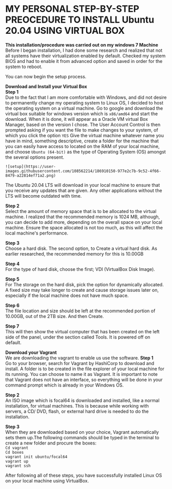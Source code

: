# MY PERSONAL STEP-BY-STEP PREOCEDURE TO INSTALL Ubuntu 20.04 USING VIRTUAL BOX #
**This installation/procedure was carried out on my windows 7 Machine**<br>
Before I began installation, I had done some research and realized that not all systems  have their virtualization enabled by default.
Checked my system BIOS and had to enable it from advanced option and saved in order for the system to reboot.

You can now begin the setup process.


**Download and Install your Virtual Box**<br>
**Step 1**<br>
Due to the fact that I am more comfortable with Windows, and did not desire to permanently change my operating system to Linux OS, I decided to host the operating system on a virtual machine.
Go to google and download the virtual box suitable for windows version which is ```x86/amd64``` and start the download.
When it is done, it will appear as a Oracle VM virtual Box Manager, based on the version I chose.
The User Account Control is then prompted asking if you want the file to make changes to your system, of which you click the option ```YES```
Give the virtual machine whatever name you have in mind, something descriptive, create a folder for the machine that you can easily have access to located on the RAM of your local machine, and choose ```Ubuntu (64-bit)``` as the type of Operating System (OS) amongst the several options present.

```
![setup](https://user-images.githubusercontent.com/108562214/186910150-977e2c7b-9c52-4f66-8479-a22814ef71a2.png)

```
The Ubuntu 20.04 LTS will download in your local machine to ensure that you receive any updates that are given. Any other applications without the LTS will become outdated with time.

**Step 2**<br>
Select the amount of memory space that is to be allocated to the virtual machine. I realized that the recommended memory is 1024 MB, although, you can decide to add more, depending on the overall space on your local machine. 
Ensure the space allocated is not too much, as this will affect the local machine's performance.

**Step 3**<br>
Choose a hard disk. 
The second option,  to Create a virtual hard disk. As earlier researched, the recommended memory for this is 10.00GB

**Step 4**<br>
For the type of hard disk, choose the first; VDI (VirtualBox Disk Image). 

**Step 5**<br>
For The storage on the hard disk, pick the option for dynamically allocated. A fixed size may take longer to create and cause storage issues later on, especially if the local machine does not have much space.

**Step 6**<br>
The file location and size should be left at the recommended portion of 10.00GB, out of the 2TB size. And then Create.

**Step 7**<br>
This will then show the virtual computer that has been created on the left side of the panel, under the section called Tools. It is powered off on default.


**Download your Vagrant**<br>
We are downloading the vagrant to enable us use the software.
**Step 1**<br>
Go to your browser, search for Vagrant by HashiCorp to download and install.
A folder is to be created in the file explorer of your local machine for its running. You can choose to name it as Vagrant.
It is important to note that Vagrant does not have an interface, so everything will be done in your command prompt which is already in your Windows OS.

**Step 2**<br>
An ISO image which is focal64 is downloaded and installed, like a normal installation, for virtual machines. This is because while working with servers, a CD/ DVD, flash, or external hard drive is needed to do the installation.

**Step 3**<br>
When they are downloaded based on your choice, Vagrant automatically sets them up.The following commands should be typed in the terminal to create a new folder and procure the boxes:<br>
```Cd vagrant```<br>
```Cd boxes ```<br>
```vagrant init ubuntu/focal64```<br>
```vagrant up```<br>
```vagrant ssh```<br>

After following all of these steps, you have successfully installed Linux OS on your local machine using VirtualBox.




















